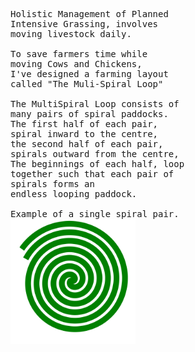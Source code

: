 <pre>
Holistic Management of Planned
Intensive Grassing, involves
moving livestock daily.

To save farmers time while 
moving Cows and Chickens,
I've designed a farming layout 
called "The Muli-Spiral Loop"

The MultiSpiral Loop consists of
many pairs of spiral paddocks.
The first half of each pair,
spiral inward to the centre,
the second half of each pair,
spirals outward from the centre,
The beginnings of each half, loop
together such that each pair of
spirals forms an 
endless looping paddock.

Example of a single spiral pair.
<img width="200" src="./doubleSpiralLoopB.svg">

</pre>
